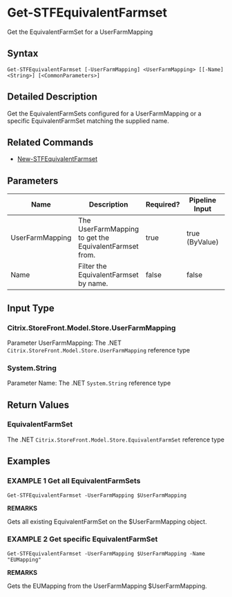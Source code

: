 ﻿# Get-STFEquivalentFarmset

Get the EquivalentFarmSet for a UserFarmMapping

## Syntax

```
Get-STFEquivalentFarmset [-UserFarmMapping] <UserFarmMapping> [[-Name] <String>] [<CommonParameters>]
```

## Detailed Description

Get the EquivalentFarmSets configured for a UserFarmMapping or a specific EquivalentFarmSet matching the supplied name.

## Related Commands

* [New-STFEquivalentFarmset](./New-STFEquivalentFarmset)

## Parameters

| Name   | Description | Required? | Pipeline Input | Default Value |
| --- | --- | --- | --- | --- |
|UserFarmMapping|The UserFarmMapping to get the EquivalentFarmset from.|true|true (ByValue)| |
|Name|Filter the EquivalentFarmset by name.|false|false| |

## Input Type

### Citrix.StoreFront.Model.Store.UserFarmMapping

Parameter UserFarmMapping: The .NET `Citrix.StoreFront.Model.Store.UserFarmMapping` reference type

### System.String

Parameter Name: The .NET `System.String` reference type

## Return Values

### EquivalentFarmSet

The .NET `Citrix.StoreFront.Model.Store.EquivalentFarmSet` reference type

## Examples

### EXAMPLE 1 Get all EquivalentFarmSets

```
Get-STFEquivalentFarmset -UserFarmMapping $UserFarmMapping
```

**REMARKS**

Gets all existing EquivalentFarmSet on the $UserFarmMapping object.

### EXAMPLE 2 Get specific EquivalentFarmSet

```
Get-STFEquivalentFarmset -UserFarmMapping $UserFarmMapping -Name "EUMapping"
```

**REMARKS**

Gets the EUMapping from the UserFarmMapping $UserFarmMapping.
